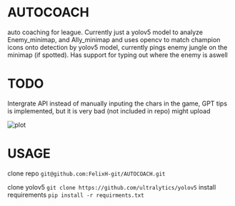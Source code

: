 # AUTOCOACH
auto coaching for league. Currently just a yolov5 model to analyze Enemy_minimap, and Ally_minimap and uses opencv to match champion icons onto detection by yolov5 model, currently pings enemy jungle on the minimap (if spotted). Has support for typing out where the enemy is aswell

# TODO
Intergrate API instead of manually inputing the chars in the game, GPT tips is implemented, but it is very bad (not included in repo) might upload

![plot](https://github.com/SHOOPIDOOP/AUTOCOACH/blob/main/RUNNING.png)
# USAGE
clone repo
```git@github.com:FelixH-git/AUTOCOACH.git```

clone yolov5
```git clone https://github.com/ultralytics/yolov5```
install requirements
```pip install -r requirments.txt```
